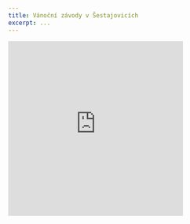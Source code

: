 ```yaml
---
title: Vánoční závody v Šestajovicích
excerpt: ...
---
```


<iframe src="https://www.rajce.net/a12276248/mini?bgcolor=&photoNameVisible=0" name="rajce-net" width="356" height="356" frameborder="0" scrolling="no" allowtransparency="true"></iframe>

